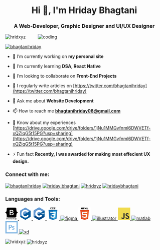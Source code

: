 <h1 align="center">Hi 👋, I'm Hriday Bhagtani</h1>
<h3 align="center">A Web-Developer, Graphic Designer and UI/UX Designer</h3>
<img align="right" alt="coding" width="400" src="https://i.pinimg.com/originals/e8/f4/53/e8f453469a3ec97ecd354df465d73913.gif">

<p align="left"> <img src="https://komarev.com/ghpvc/?username=hridxyz&label=Profile%20views&color=0e75b6&style=flat" alt="hridxyz" /> </p>

<p align="left"> <a href="https://twitter.com/bhagtanihriday" target="blank"><img src="https://img.shields.io/twitter/follow/bhagtanihriday?logo=twitter&style=for-the-badge" alt="bhagtanihriday" /></a> </p>

- 🔭 I’m currently working on **my personal site**

- 🌱 I’m currently learning **DSA, React Native**

- 👯 I’m looking to collaborate on **Front-End Projects**

- 📝 I regularly write articles on [https://twitter.com/bhagtanihriday](https://twitter.com/bhagtanihriday)

- 💬 Ask me about **Website Development**

- 📫 How to reach me **bhagtanihriday08@gmail.com**

- 📄 Know about my experiences [https://drive.google.com/drive/folders/1jNu1MMGvfnml6DWVETf-xQZIqG5t15PG?usp=sharing](https://drive.google.com/drive/folders/1jNu1MMGvfnml6DWVETf-xQZIqG5t15PG?usp=sharing)

- ⚡ Fun fact **Recently, I was awarded for making most effecient UX design.**

<h3 align="left">Connect with me:</h3>
<p align="left">
<a href="https://twitter.com/bhagtanihriday" target="blank"><img align="center" src="https://raw.githubusercontent.com/rahuldkjain/github-profile-readme-generator/master/src/images/icons/Social/twitter.svg" alt="bhagtanihriday" height="30" width="40" /></a>
<a href="https://linkedin.com/in/hriday bhagtani" target="blank"><img align="center" src="https://raw.githubusercontent.com/rahuldkjain/github-profile-readme-generator/master/src/images/icons/Social/linked-in-alt.svg" alt="hriday bhagtani" height="30" width="40" /></a>
<a href="https://instagram.com/hridxyz" target="blank"><img align="center" src="https://raw.githubusercontent.com/rahuldkjain/github-profile-readme-generator/master/src/images/icons/Social/instagram.svg" alt="hridxyz" height="30" width="40" /></a>
<a href="https://dribbble.com/hridaybhagtani" target="blank"><img align="center" src="https://raw.githubusercontent.com/rahuldkjain/github-profile-readme-generator/master/src/images/icons/Social/dribbble.svg" alt="hridaybhagtani" height="30" width="40" /></a>
</p>

<h3 align="left">Languages and Tools:</h3>
<p align="left"> <a href="https://getbootstrap.com" target="_blank" rel="noreferrer"> <img src="https://raw.githubusercontent.com/devicons/devicon/master/icons/bootstrap/bootstrap-plain-wordmark.svg" alt="bootstrap" width="40" height="40"/> </a> <a href="https://www.cprogramming.com/" target="_blank" rel="noreferrer"> <img src="https://raw.githubusercontent.com/devicons/devicon/master/icons/c/c-original.svg" alt="c" width="40" height="40"/> </a> <a href="https://www.w3schools.com/cpp/" target="_blank" rel="noreferrer"> <img src="https://raw.githubusercontent.com/devicons/devicon/master/icons/cplusplus/cplusplus-original.svg" alt="cplusplus" width="40" height="40"/> </a> <a href="https://www.w3schools.com/css/" target="_blank" rel="noreferrer"> <img src="https://raw.githubusercontent.com/devicons/devicon/master/icons/css3/css3-original-wordmark.svg" alt="css3" width="40" height="40"/> </a> <a href="https://www.figma.com/" target="_blank" rel="noreferrer"> <img src="https://www.vectorlogo.zone/logos/figma/figma-icon.svg" alt="figma" width="40" height="40"/> </a> <a href="https://www.w3.org/html/" target="_blank" rel="noreferrer"> <img src="https://raw.githubusercontent.com/devicons/devicon/master/icons/html5/html5-original-wordmark.svg" alt="html5" width="40" height="40"/> </a> <a href="https://www.adobe.com/in/products/illustrator.html" target="_blank" rel="noreferrer"> <img src="https://www.vectorlogo.zone/logos/adobe_illustrator/adobe_illustrator-icon.svg" alt="illustrator" width="40" height="40"/> </a> <a href="https://developer.mozilla.org/en-US/docs/Web/JavaScript" target="_blank" rel="noreferrer"> <img src="https://raw.githubusercontent.com/devicons/devicon/master/icons/javascript/javascript-original.svg" alt="javascript" width="40" height="40"/> </a> <a href="https://www.mathworks.com/" target="_blank" rel="noreferrer"> <img src="https://upload.wikimedia.org/wikipedia/commons/2/21/Matlab_Logo.png" alt="matlab" width="40" height="40"/> </a> <a href="https://www.photoshop.com/en" target="_blank" rel="noreferrer"> <img src="https://raw.githubusercontent.com/devicons/devicon/master/icons/photoshop/photoshop-line.svg" alt="photoshop" width="40" height="40"/> </a> <a href="https://www.adobe.com/products/xd.html" target="_blank" rel="noreferrer"> <img src="https://cdn.worldvectorlogo.com/logos/adobe-xd.svg" alt="xd" width="40" height="40"/> </a> </p>

<p><img align="left" src="https://github-readme-stats.vercel.app/api/top-langs?username=hridxyz&show_icons=true&locale=en&layout=compact" alt="hridxyz" /></p>

<p>&nbsp;<img align="center" src="https://github-readme-stats.vercel.app/api?username=hridxyz&show_icons=true&locale=en" alt="hridxyz" /></p>
